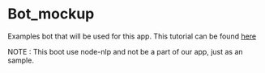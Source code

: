 # Bot_mockup
Examples bot that will be used for this app.
This tutorial can be found [here](https://medium.com/geekculture/create-chatbot-with-nodejs-cf3d8bc3f302)


NOTE : This boot use node-nlp and not be a part of our app, just as an sample.